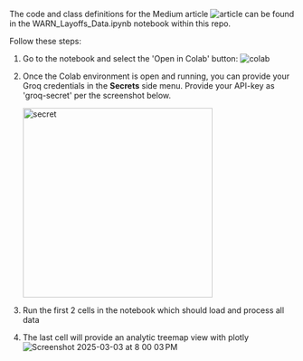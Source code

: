 The code and class definitions for the Medium article ![article](https://medium.com/@dlapushin/warn-layoffs-deep-dive-a-study-in-llm-driven-data-enrichment-0c93db20caa5) can be found in the WARN_Layoffs_Data.ipynb notebook within this repo.

Follow these steps:

1. Go to the notebook and select the 'Open in Colab' button: ![colab](https://github.com/user-attachments/assets/9073a517-9ac6-48c3-bed2-469df4d4dcea)
   
2. Once the Colab environment is open and running, you can provide your Groq credentials in the **Secrets** side menu.
   Provide your API-key as 'groq-secret' per the screenshot below.
   
   <img width="335" alt="secret" src="https://github.com/user-attachments/assets/476d46cd-86fd-4cb7-9633-e1a8f1f8048d" />
   
3. Run the first 2 cells in the notebook which should load and process all data
   
4. The last cell will provide an analytic treemap view with plotly
 ![Screenshot 2025-03-03 at 8 00 03 PM](https://github.com/user-attachments/assets/f8a34775-9381-469e-ac6b-8190ab876da8)
